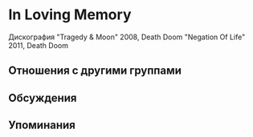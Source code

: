 # In Loving Memory

Дискография
"Tragedy & Moon" 2008, Death Doom
"Negation Of Life" 2011, Death Doom

## Отношения с другими группами


## Обсуждения


## Упоминания

